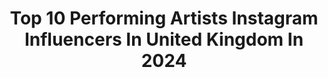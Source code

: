 ---
title: Top 10 Performing Artists Instagram Influencers In United Kingdom In 2024
description: >-
  Find top performing artists Instagram influencers in United Kingdom in 2024. Most popular hashtags: #fashion #artist #love #dancer.
platform: Instagram
hits: 12
text_top: Discover the top-rated Instagram profiles on inBeat.
text_bottom: inBeat holds 12 Instagram influencers like this in United Kingdom for you to contact.
profiles:
  - username: "jank_ee"
    fullname: >-
      Jankee Parekh Mehta
    bio: >-
      Mumma to @babysufim | Vocalist | Performing Artist For Social Media collabs- @rheagupta26 For Gig Bookings & Enquiries - @krinapari www.jank.ee
    location: "United Kingdom"
    followers: 417335
    engagement: 908
    commentsToLikes: 0.012754
    id: ck0ttri2i407n0i19lv77s7z4
    verified: true
    hashtags: "#raasgarbawithjankee, #montessoritoddler, #sufiandmaa, #montessoriathome"
  - username: "officialiseoluwaabidemi"
    fullname: >-
      OLUWAFUNMILAYO ABIDEMI ISEOLUWA
    bio: >-
      Recording/Performing Artist. Founder: @official_funmz Founder: Iseoluwa CRA Foundation. #YESICANALBUM Tiktok @officialiseoluwaabidem
    location: "United Kingdom"
    followers: 551514
    engagement: 51
    commentsToLikes: 0.037076
    id: ckf5m3e08s3b50j239wm93bkx
    verified: false
    hashtags: "#iseoluwa, #biblestudy, #iseoluwaabidemi, #yesican"
  - username: "iamnaomiachu"
    fullname: >-
      NAOMI ACHU
    bio: >-
      •👇🏾Stream “Waiting All My Life” now
    location: "United Kingdom"
    followers: 1401614
    engagement: 124
    commentsToLikes: 0.009902
    id: ck14l3grfsno60i193bjl9osy
    verified: true
    hashtags: "#viralpost, #queenofbamenda, #baddies, #newmusic"
  - username: "itsvalis"
    fullname: >-
      Valis Volkova
    bio: >-
      Metal Vocalist | Classical Musician | Glamour Ghoul 🎙️+ 🎹 @shemustburnofficial & @deaddollsuk
    location: "United Kingdom"
    followers: 57255
    engagement: 45
    commentsToLikes: 1.895388
    id: ck0w5tzck5fgw0i19xsbtgo3i
    verified: false
    hashtags: "#umbramortis, #shemustburnlive, #womenofmetal, #prague"
  - username: "erroldouglas1"
    fullname: >-
      Errol Douglas MBE ™ SRH
    bio: >-
      Loving life #hair blessed industry #Ambassador for London, Owner, #Award #winner Educator. Follow @ErrolDouglasLDN for salon updates 020-7235-0110
    location: "United Kingdom"
    followers: 51741
    engagement: 167
    commentsToLikes: 0.021988
    id: ck5chj9ucqvn30i115t9mzb6i
    verified: false
    hashtags: "#thankyou, #sharethehair, #industry, #beautiful"
  - username: "iammoyah"
    fullname: >-
      MoYah
    bio: >-
      🇲🇿Rapper •Artistic Curator •Award Winning Interfaith Arts Programmer🥇 •Educator Performing @musicboxlisboa Thursday 9thMarch ⬇️
    location: "United Kingdom"
    followers: 10759
    engagement: 207
    commentsToLikes: 0.108712
    id: ck5hjgromglp90i11pka9yc5a
    verified: false
    hashtags: "#depression, #bristoltakeover, #meuheroi, #jummah"
  - username: "idalaukkanen"
    fullname: >-
      Ida Laukkanen
    bio: >-
      18 | dancer | from Finland Bloch Young Artist - @bloch_eu The Finnish National Ballet School
    location: "United Kingdom"
    followers: 42759
    engagement: 369
    commentsToLikes: 0.035143
    id: ck55jcahdwqpd0i11wee4f8w6
    verified: false
    hashtags: "#pointeshoes, #blochartist, #blocheu, #ballet"
  - username: "oliviabeckford_"
    fullname: >-
      O L I V I A  B E C K F O R D
    bio: >-
      Dancer/Choreographer #0161 Credits- Mabel Demi Lovato Nicki Minaj Liam Payne Will.I.AM Bebe Rexha Black eyed Peas Rosalia
    location: "United Kingdom"
    followers: 16105
    engagement: 704
    commentsToLikes: 0.084352
    id: ck6tjuvtn3gy40j71tr7p8xp3
    verified: false
    hashtags: "#north, #creatives, #mannyonthemap, #training"
  - username: "josietruemaisey"
    fullname: >-
      Josie True
    bio: >-
      ⭐️ Singer ⭐️ Dancer ⭐️Animal Lover
    location: "United Kingdom"
    followers: 8550
    engagement: 350
    commentsToLikes: 0.095583
    id: ck139j1dqljq10i19ns6xqdy1
    verified: false
    hashtags: "#ilovetosing, #busking, #musicmakesmehappy, #cantantes"
  - username: "officialshin"
    fullname: >-
      Shintastic
    bio: >-
      Agency Represented 📖 Shintastic2rb@gmail.com 📧
    location: "United Kingdom"
    followers: 3027
    engagement: 644
    commentsToLikes: 0.091539
    id: ck6txh99qxtrd0j713rsqi5w4
    verified: false
    hashtags: "#scoutme, #2realboyz, #model, #shintastic"
---